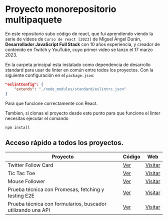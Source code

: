 # Proyecto monorepositorio multipaquete
En este repositorio subo código de react, que fui aprendiendo viendo la serie de videos de `Curso de react [2023]` de Miguel Ángel Durán, **Desarrollador JavaScript Full Stack** con 10 años experiencia, y creador de contenido en Twitch y YouTube, cuyo primer video se lanzo el 17 marzo 2023.

En la carpeta principal esta instalado como dependencia de desarrollo standard para usar de linter en común entre todos los proyectos. Con la siguiente configuración en el `package.json`:
``` json
"eslintConfig": {
	"extends": "./node_modules/standard/eslintrc.json"
}
```
Para que funcione correctamente con React.

Tambien, si clonas el proyecto desde este punto para que funcione el linter necesitas ejecutar el comando
``` node
npm install
```

## Acceso rápido a todos los proyectos.
| Proyecto | Código | Web |
| --- | --- | --- |
|Twitter Follow Card | [Ver](projects/00-twitter-follow-card/) | [Visitar](https://twitter-follow-card.surge.sh/) |
|Tic Tac Toe | [Ver](projects/01-tic-tac-toe/) | [Visitar](https://urruzola-tic-tac-toe.surge.sh/) |
|Mouse Follower | [Ver](projects/02-mouse-follower) | [Visitar](https://urruzola-mouse-follower.surge.sh/) |
|Prueba técnica con Promesas, fetching y testing E2E | [Ver](projects/03-prueba-tecnica) | [Visitar](https://urruzola-cat-facts.surge.sh/) |
|Prueba técnica con formularios, buscador utilizando una API | [Ver](projects/04-react-buscador-peliculas) | [Visitar](https://urruzola-buscador-peliculas.surge.sh/) |
